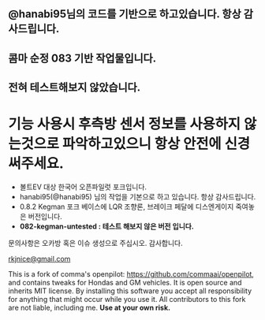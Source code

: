 ## @hanabi95님의 코드를 기반으로 하고있습니다. 항상 감사드립니다.

## 콤마 순정 083 기반 작업물입니다.
## 전혀 테스트해보지 않았습니다.

# 기능 사용시 후측방 센서 정보를 사용하지 않는것으로 파악하고있으니 항상 안전에 신경써주세요.


- 볼트EV 대상 한국어 오픈파일럿 포크입니다.
- hanabi95(@hanabi95) 님의 작업을 기본으로 하고 있습니다. 항상 감사드립니다. 
- 0.8.2 Kegman 포크 베이스에 LQR 조향론, 브레이크 페달에 디스엔게이지 죽여놓은 버전입니다.
- **082-kegman-untested : 테스트 해보지 않은 버전 입니다.**

문의사항은 오카방 혹은 이슈 생성으로 주십시오. 감사합니다.

rkjnice@gmail.com



This is a fork of comma's openpilot: https://github.com/commaai/openpilot, and contains tweaks for Hondas and GM vehicles.  It is open source and inherits MIT license.  By installing this software you accept all responsibility for anything that might occur while you use it.  All contributors to this fork are not liable, including me.  <b>Use at your own risk.</b>



